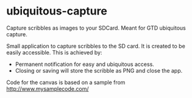 ubiquitous-capture
==================

Capture scribbles as images to your SDCard. Meant for GTD ubiquitous capture.

Small application to capture scribbles to the SD card. It is created to be easily accessible. This is achieved by:

* Permanent notification for easy and ubiquitous access.
* Closing or saving will store the scribble as PNG and close the app.

Code for the canvas is based on a sample from http://www.mysamplecode.com/
